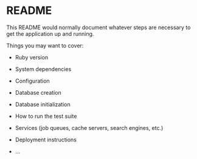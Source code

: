 # README

<!-- help about等不要な ページ削除する！ -->
<!-- minitest削除する！ -->
<!-- images/rails画像削除する！ -->

This README would normally document whatever steps are necessary to get the
application up and running.

Things you may want to cover:

- Ruby version

- System dependencies

- Configuration

- Database creation

- Database initialization

- How to run the test suite

- Services (job queues, cache servers, search engines, etc.)

- Deployment instructions

- ...
